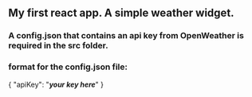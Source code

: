 ## My first react app. A simple weather widget.

### A config.json that contains an api key from OpenWeather is required in the src folder.

### format for the config.json file:

{
"apiKey": "**_your key here_**"
}
